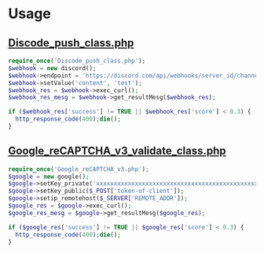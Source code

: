 # Usage

## [Discode_push_class.php](Discode_push_class.php)

```php
require_once('Discode_push_class.php');
$webhook = new discord();
$webhook->endpoint = 'https://discord.com/api/webhooks/server_id/channel_id';
$webhook->setValue('content', 'test');
$webhook_res = $webhook->exec_curl();
$webhook_res_mesg = $webhook->get_resultMesg($webhook_res);

if ($webhook_res['success'] != TRUE || $webhook_res['score'] < 0.3) {
  http_response_code(400);die();
}
```

## [Google_reCAPTCHA_v3_validate_class.php](Google_reCAPTCHA_v3_validate_class.php)

```php
require_once('Google_reCAPTCHA_v3.php');
$google = new google();
$google->setKey_private('xxxxxxxxxxxxxxxxxxxxxxxxxxxxxxxxxxxxxxxxxxxxxxxxxx');
$google->setKey_public($_POST['token-of-client']);
$google->setip_remotehost($_SERVER['REMOTE_ADDR']);
$google_res = $google->exec_curl();
$google_res_mesg = $google->get_resultMesg($google_res);

if ($google_res['success'] != TRUE || $google_res['score'] < 0.3) {
  http_response_code(400);die();
}
```
